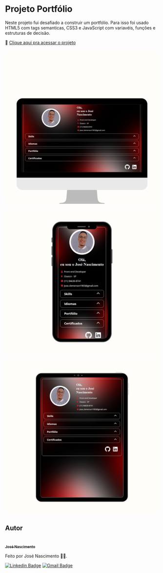 # Projeto Portfólio
Neste projeto fui desafiado a construir um portfólio. Para isso foi usado HTML5 com tags semanticas, CSS3 e JavaScript com variavéis, funções e estruturas de decisão.

🔗 [Clique aqui pra acessar o projeto](https://portfolio-jsdeveloper.web.app)

![image](./assets/screenshots/1.png)
![image](./assets/screenshots/2.png)
![image](./assets/screenshots/3.png)

## Autor

<a href="https://www.linkedin.com/in/jose-nascimento1/">
 <img style="border-radius: 50%;" src="https://avatars.githubusercontent.com/u/120229130?v=4" width="100px;" alt=""/>
 <br />
 <sub><b>José Nascimento</b></sub></a> <a href="https://www.linkedin.com/in/jose-nascimento1/" title="LinkedIn"></a>
 
Feito por José Nascimento 👨‍💻.

[![Linkedin Badge](https://img.shields.io/badge/-José-blue?style=flat-square&logo=Linkedin&logoColor=white&link=https://www.linkedin.com/in/jose-nascimento1/)](https://www.linkedin.com/in/jose-nascimento1/)
[![Gmail Badge](https://img.shields.io/badge/-jose.clemerson1903@gmail.com-c14438?style=flat-square&logo=Gmail&logoColor=white&link=mailto:jose.clemerson1903@gmail.com)](mailto:jose.clemerson1903@gmail.com)
